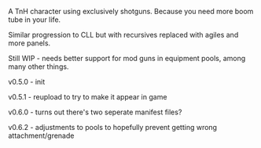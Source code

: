 A TnH character using exclusively shotguns. Because you need more boom tube in your life.

Similar progression to CLL but with recursives replaced with agiles and more panels.

Still WIP - needs better support for mod guns in equipment pools, among many other things.

v0.5.0 - init

v0.5.1 - reupload to try to make it appear in game

v0.6.0 - turns out there's two seperate manifest files?

v0.6.2 - adjustments to pools to hopefully prevent getting wrong attachment/grenade